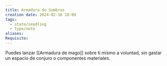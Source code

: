 ```yaml
---
title: Armadura de Sombras
creation date: 2024-02-16 18:09
tags:
  - state/seedling
  - type/note
aliases: 
Requisito:
---
```


Puedes lanzar [[Armadura de mago]] sobre ti mismo a voluntad, sin gastar un espacio de conjuro o
componentes materiales.
